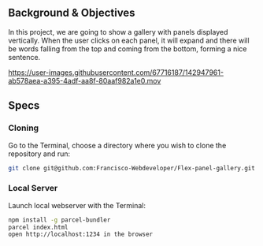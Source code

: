## Background & Objectives

In this project, we are going to show a gallery with panels displayed vertically. When the user clicks on each panel, it will expand and there
will be words falling from the top and coming from the bottom, forming a nice sentence.

https://user-images.githubusercontent.com/67716187/142947961-ab578aea-a395-4adf-aa8f-80aaf982a1e0.mov

## Specs

### Cloning
Go to the Terminal, choose a directory where you wish to clone the repository and run:
```bash
git clone git@github.com:Francisco-Webdeveloper/Flex-panel-gallery.git
```

### Local Server
Launch local webserver with the Terminal:
```bash
npm install -g parcel-bundler
parcel index.html
open http://localhost:1234 in the browser
